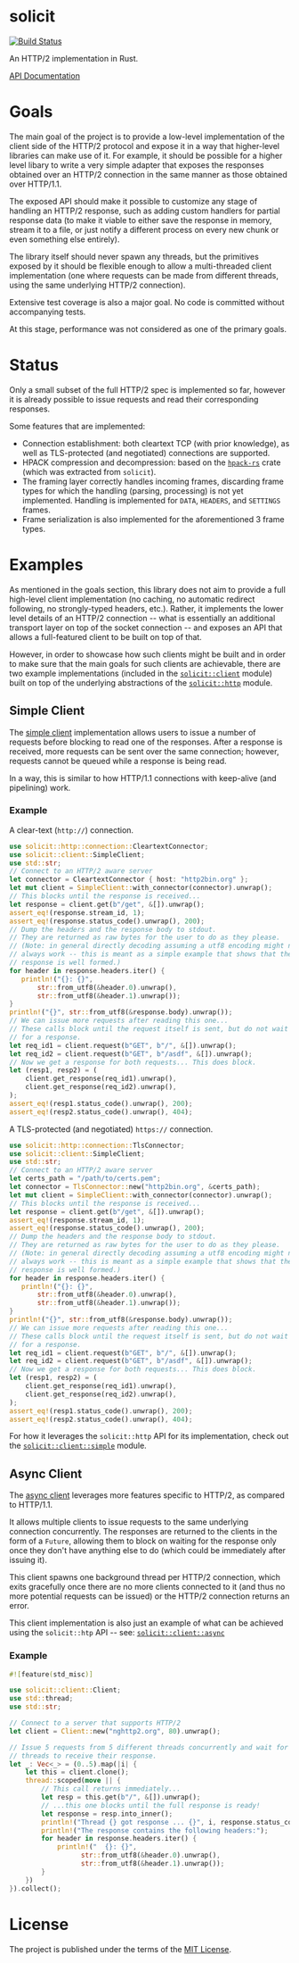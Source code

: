 # solicit
[![Build Status](https://travis-ci.org/mlalic/solicit.svg?branch=master)](https://travis-ci.org/mlalic/solicit)

An HTTP/2 implementation in Rust.

[API Documentation](https://mlalic.github.io/solicit/)

# Goals

The main goal of the project is to provide a low-level implementation of the
client side of the HTTP/2 protocol and expose it in a way that higher-level
libraries can make use of it. For example, it should be possible for a higher
level libary to write a very simple adapter that exposes the responses
obtained over an HTTP/2 connection in the same manner as those obtained over
HTTP/1.1.

The exposed API should make it possible to customize any stage of handling
an HTTP/2 response, such as adding custom handlers for partial response data
(to make it viable to either save the response in memory, stream it to a
file, or just notify a different process on every new chunk or even something
else entirely).

The library itself should never spawn any threads, but the primitives exposed
by it should be flexible enough to allow a multi-threaded client implementation
(one where requests can be made from different threads, using the same underlying
HTTP/2 connection).

Extensive test coverage is also a major goal. No code is committed without
accompanying tests.

At this stage, performance was not considered as one of the primary goals.

# Status

Only a small subset of the full HTTP/2 spec is implemented so far, however it
is already possible to issue requests and read their corresponding responses.


Some features that are implemented:

- Connection establishment: both cleartext TCP (with prior knowledge), as well
  as TLS-protected (and negotiated) connections are supported.
- HPACK compression and decompression: based on the
  [`hpack-rs`](https://github.com/mlalic/hpack-rs) crate (which was extracted from
  `solicit`).
- The framing layer correctly handles incoming frames, discarding frame types for which
  the handling (parsing, processing) is not yet implemented.
  Handling is implemented for `DATA`, `HEADERS`, and `SETTINGS` frames.
- Frame serialization is also implemented for the aforementioned 3 frame types.


# Examples

As mentioned in the goals section, this library does not aim to provide a
full high-level client implementation (no caching, no automatic redirect
following, no strongly-typed headers, etc.). Rather, it implements the lower
level details of an HTTP/2 connection -- what is essentially an additional
transport layer on top of the socket connection -- and exposes an API that
allows a full-featured client to be built on top of that.

However, in order to showcase how such clients might be built and in order to
make sure that the main goals for such clients are achievable, there are two
example implementations (included in the
[`solicit::client`](https://github.com/mlalic/solicit/blob/master/src/client/mod.rs)
module) built on top of the underlying abstractions of the
[`solicit::http`](https://github.com/mlalic/solicit/blob/master/src/http/mod.rs)
module.

## Simple Client

The [simple client](https://github.com/mlalic/solicit/blob/master/src/client/simple.rs)
implementation allows users to issue a number of requests before blocking to
read one of the responses. After a response is received, more requests can
be sent over the same connection; however, requests cannot be queued while a
response is being read.

In a way, this is similar to how HTTP/1.1 connections with keep-alive (and
pipelining) work.

### Example

A clear-text (`http://`) connection.

```rust
use solicit::http::connection::CleartextConnector;
use solicit::client::SimpleClient;
use std::str;
// Connect to an HTTP/2 aware server
let connector = CleartextConnector { host: "http2bin.org" };
let mut client = SimpleClient::with_connector(connector).unwrap();
// This blocks until the response is received...
let response = client.get(b"/get", &[]).unwrap();
assert_eq!(response.stream_id, 1);
assert_eq!(response.status_code().unwrap(), 200);
// Dump the headers and the response body to stdout.
// They are returned as raw bytes for the user to do as they please.
// (Note: in general directly decoding assuming a utf8 encoding might not
// always work -- this is meant as a simple example that shows that the
// response is well formed.)
for header in response.headers.iter() {
   println!("{}: {}",
       str::from_utf8(&header.0).unwrap(),
       str::from_utf8(&header.1).unwrap());
}
println!("{}", str::from_utf8(&response.body).unwrap());
// We can issue more requests after reading this one...
// These calls block until the request itself is sent, but do not wait
// for a response.
let req_id1 = client.request(b"GET", b"/", &[]).unwrap();
let req_id2 = client.request(b"GET", b"/asdf", &[]).unwrap();
// Now we get a response for both requests... This does block.
let (resp1, resp2) = (
    client.get_response(req_id1).unwrap(),
    client.get_response(req_id2).unwrap(),
);
assert_eq!(resp1.status_code().unwrap(), 200);
assert_eq!(resp2.status_code().unwrap(), 404);
```

A TLS-protected (and negotiated) `https://` connection.

```rust
use solicit::http::connection::TlsConnector;
use solicit::client::SimpleClient;
use std::str;
// Connect to an HTTP/2 aware server
let certs_path = "/path/to/certs.pem";
let connector = TlsConnector::new("http2bin.org", &certs_path);
let mut client = SimpleClient::with_connector(connector).unwrap();
// This blocks until the response is received...
let response = client.get(b"/get", &[]).unwrap();
assert_eq!(response.stream_id, 1);
assert_eq!(response.status_code().unwrap(), 200);
// Dump the headers and the response body to stdout.
// They are returned as raw bytes for the user to do as they please.
// (Note: in general directly decoding assuming a utf8 encoding might not
// always work -- this is meant as a simple example that shows that the
// response is well formed.)
for header in response.headers.iter() {
   println!("{}: {}",
       str::from_utf8(&header.0).unwrap(),
       str::from_utf8(&header.1).unwrap());
}
println!("{}", str::from_utf8(&response.body).unwrap());
// We can issue more requests after reading this one...
// These calls block until the request itself is sent, but do not wait
// for a response.
let req_id1 = client.request(b"GET", b"/", &[]).unwrap();
let req_id2 = client.request(b"GET", b"/asdf", &[]).unwrap();
// Now we get a response for both requests... This does block.
let (resp1, resp2) = (
    client.get_response(req_id1).unwrap(),
    client.get_response(req_id2).unwrap(),
);
assert_eq!(resp1.status_code().unwrap(), 200);
assert_eq!(resp2.status_code().unwrap(), 404);
```

For how it leverages the `solicit::http` API for its implementation, check out the
[`solicit::client::simple`](https://github.com/mlalic/solicit/blob/master/src/client/simple.rs)
module.

## Async Client

The [async client](https://github.com/mlalic/solicit/blob/master/src/client/async.rs)
leverages more features specific to HTTP/2, as compared to HTTP/1.1.

It allows multiple clients to issue requests to the same underlying
connection concurrently. The responses are returned to the clients in the form
of a `Future`, allowing them to block on waiting for the response only once
they don't have anything else to do (which could be immediately after issuing
it).

This client spawns one background thread per HTTP/2 connection, which exits
gracefully once there are no more clients connected to it (and thus no more
potential requests can be issued) or the HTTP/2 connection returns an error.

This client implementation is also just an example of what can be achieved
using the `solicit::htp` API -- see:
[`solicit::client::async`](https://github.com/mlalic/solicit/blob/master/src/client/async.rs)

### Example

```rust
#![feature(std_misc)]

use solicit::client::Client;
use std::thread;
use std::str;

// Connect to a server that supports HTTP/2
let client = Client::new("nghttp2.org", 80).unwrap();

// Issue 5 requests from 5 different threads concurrently and wait for all
// threads to receive their response.
let _: Vec<_> = (0..5).map(|i| {
    let this = client.clone();
    thread::scoped(move || {
        // This call returns immediately...
        let resp = this.get(b"/", &[]).unwrap();
        // ...this one blocks until the full response is ready!
        let response = resp.into_inner();
        println!("Thread {} got response ... {}", i, response.status_code().unwrap());
        println!("The response contains the following headers:");
        for header in response.headers.iter() {
            println!("  {}: {}",
                  str::from_utf8(&header.0).unwrap(),
                  str::from_utf8(&header.1).unwrap());
        }
    })
}).collect();
```

# License

The project is published under the terms of the [MIT License](https://github.com/mlalic/solicit/blob/master/LICENSE).
